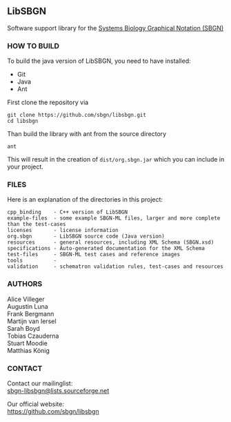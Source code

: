 ## LibSBGN

Software support library for the [Systems Biology Graphical Notation (SBGN)](http://www.sbgn.org)

### HOW TO BUILD

To build the java version of LibSBGN, you need to have installed:

* Git
* Java
* Ant

First clone the repository via
```
git clone https://github.com/sbgn/libsbgn.git
cd libsbgn
```

Than build the library with ant from the source directory
```
ant
```
This will result in the creation of `dist/org.sbgn.jar` which you can include in your project.

### FILES

Here is an explanation of the directories in this project:


    cpp_binding    - C++ version of LibSBGN  
    example-files  - some example SBGN-ML files, larger and more complete than the test-cases  
    licenses       - license information  
    org.sbgn       - LibSBGN source code (Java version)  
    resources      - general resources, including XML Schema (SBGN.xsd)  
    specifications - Auto-generated documentation for the XML Schema  
	test-files     - SBGN-ML test cases and reference images  
    tools		   - 
    validation     - schematron validation rules, test-cases and resources  
    

### AUTHORS

Alice Villeger  
Augustin Luna  
Frank Bergmann  
Martijn van Iersel  
Sarah Boyd  
Tobias Czauderna  
Stuart Moodie  
Matthias König  

### CONTACT

Contact our mailinglist:  
sbgn-libsbgn@lists.sourceforge.net

Our official website:  
https://github.com/sbgn/libsbgn
